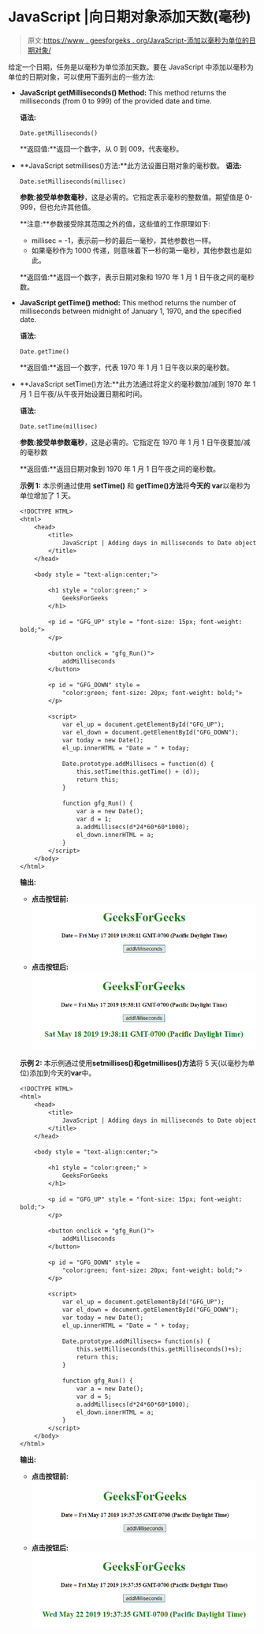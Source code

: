 # JavaScript |向日期对象添加天数(毫秒)

> 原文:[https://www . geesforgeks . org/JavaScript-添加以毫秒为单位的日期对象/](https://www.geeksforgeeks.org/javascript-adding-days-in-milliseconds-to-date-object/)

给定一个日期，任务是以毫秒为单位添加天数。要在 JavaScript 中添加以毫秒为单位的日期对象，可以使用下面列出的一些方法:

*   **JavaScript getMilliseconds() Method:** This method returns the milliseconds (from 0 to 999) of the provided date and time.

    **语法:**

    ```
    Date.getMilliseconds()

    ```

    **返回值:**返回一个数字，从 0 到 009，代表毫秒。

*   **JavaScript setmillises()方法:**此方法设置日期对象的毫秒数。
    **语法:**

    ```
    Date.setMilliseconds(millisec)

    ```

    **参数:**接受单参数**毫秒**，这是必需的。它指定表示毫秒的整数值。期望值是 0-999，但也允许其他值。

    **注意:**参数接受除其范围之外的值，这些值的工作原理如下:

    *   millisec = -1，表示前一秒的最后一毫秒，其他参数也一样。
    *   如果毫秒作为 1000 传递，则意味着下一秒的第一毫秒，其他参数也是如此。

    **返回值:**返回一个数字，表示日期对象和 1970 年 1 月 1 日午夜之间的毫秒数。

*   **JavaScript getTime() method:** This method returns the number of milliseconds between midnight of January 1, 1970, and the specified date.

    **语法:**

    ```
    Date.getTime()
    ```

    **返回值:**返回一个数字，代表 1970 年 1 月 1 日午夜以来的毫秒数。

*   **JavaScript setTime()方法:**此方法通过将定义的毫秒数加/减到 1970 年 1 月 1 日午夜/从午夜开始设置日期和时间。

    **语法:**

    ```
    Date.setTime(millisec)
    ```

    **参数:**接受单参数**毫秒**，这是必需的。它指定在 1970 年 1 月 1 日午夜要加/减的毫秒数

    **返回值:**返回日期对象到 1970 年 1 月 1 日午夜之间的毫秒数。

    **示例 1:** 本示例通过使用 **setTime()** 和 **getTime()方法**将**今天的 var**以毫秒为单位增加了 1 天。

    ```
    <!DOCTYPE HTML> 
    <html> 
        <head> 
            <title> 
                JavaScript | Adding days in milliseconds to Date object
            </title>
        </head> 

        <body style = "text-align:center;"> 

            <h1 style = "color:green;" > 
                GeeksForGeeks 
            </h1>

            <p id = "GFG_UP" style = "font-size: 15px; font-weight: bold;">
            </p>

            <button onclick = "gfg_Run()"> 
                addMilliseconds
            </button>

            <p id = "GFG_DOWN" style = 
                "color:green; font-size: 20px; font-weight: bold;">
            </p>

            <script>
                var el_up = document.getElementById("GFG_UP");
                var el_down = document.getElementById("GFG_DOWN");
                var today = new Date();
                el_up.innerHTML = "Date = " + today;

                Date.prototype.addMillisecs = function(d) { 
                    this.setTime(this.getTime() + (d)); 
                    return this; 
                }

                function gfg_Run() {
                    var a = new Date();
                    var d = 1;
                    a.addMillisecs(d*24*60*60*1000);
                    el_down.innerHTML = a;
                }         
            </script> 
        </body> 
    </html>                    
    ```

    **输出:**

    *   **点击按钮前:**
        ![](img/68b02ae433ead097070d2776253fb2f9.png)
    *   **点击按钮后:**
        ![](img/2ae90458e9d70ad6ef2373154f9b7d11.png)

    **示例 2:** 本示例通过使用**setmillises()**和**getmillises()方法**将 5 天(以毫秒为单位)添加到今天的**var**中。

    ```
    <!DOCTYPE HTML> 
    <html> 
        <head> 
            <title> 
                JavaScript | Adding days in milliseconds to Date object
            </title>
        </head> 

        <body style = "text-align:center;"> 

            <h1 style = "color:green;" > 
                GeeksForGeeks 
            </h1>

            <p id = "GFG_UP" style = "font-size: 15px; font-weight: bold;">
            </p>

            <button onclick = "gfg_Run()"> 
                addMilliseconds
            </button>

            <p id = "GFG_DOWN" style =
                "color:green; font-size: 20px; font-weight: bold;">
            </p>

            <script>
                var el_up = document.getElementById("GFG_UP");
                var el_down = document.getElementById("GFG_DOWN");
                var today = new Date();
                el_up.innerHTML = "Date = " + today;

                Date.prototype.addMillisecs= function(s) {
                    this.setMilliseconds(this.getMilliseconds()+s);
                    return this;
                }

                function gfg_Run() {
                    var a = new Date();
                    var d = 5;
                    a.addMillisecs(d*24*60*60*1000);
                    el_down.innerHTML = a;
                }         
            </script> 
        </body> 
    </html>                    
    ```

    **输出:**

    *   **点击按钮前:**
        ![](img/407233d3caf2bfb7aca0b69f042152a3.png)
    *   **点击按钮后:**
        ![](img/1eca148af57d8f1c381595e25df5bf82.png)